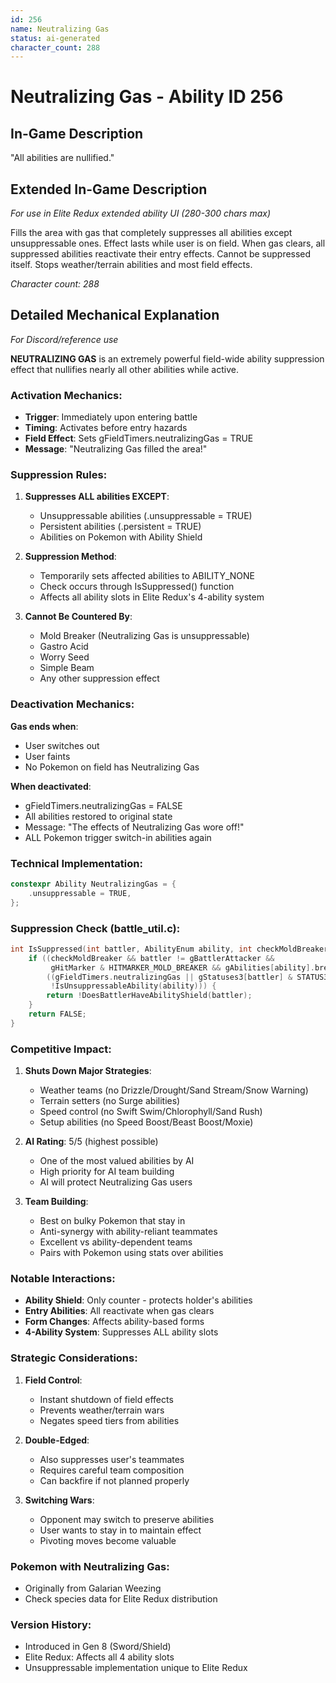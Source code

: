 ```yaml
---
id: 256
name: Neutralizing Gas
status: ai-generated
character_count: 288
---
```


# Neutralizing Gas - Ability ID 256

## In-Game Description
"All abilities are nullified."

## Extended In-Game Description
*For use in Elite Redux extended ability UI (280-300 chars max)*

Fills the area with gas that completely suppresses all abilities except unsuppressable ones. Effect lasts while user is on field. When gas clears, all suppressed abilities reactivate their entry effects. Cannot be suppressed itself. Stops weather/terrain abilities and most field effects.

*Character count: 288*

## Detailed Mechanical Explanation
*For Discord/reference use*

**NEUTRALIZING GAS** is an extremely powerful field-wide ability suppression effect that nullifies nearly all other abilities while active.

### Activation Mechanics:
- **Trigger**: Immediately upon entering battle
- **Timing**: Activates before entry hazards
- **Field Effect**: Sets gFieldTimers.neutralizingGas = TRUE
- **Message**: "Neutralizing Gas filled the area!"

### Suppression Rules:
1. **Suppresses ALL abilities EXCEPT**:
   - Unsuppressable abilities (.unsuppressable = TRUE)
   - Persistent abilities (.persistent = TRUE)
   - Abilities on Pokemon with Ability Shield
   
2. **Suppression Method**:
   - Temporarily sets affected abilities to ABILITY_NONE
   - Check occurs through IsSuppressed() function
   - Affects all ability slots in Elite Redux's 4-ability system

3. **Cannot Be Countered By**:
   - Mold Breaker (Neutralizing Gas is unsuppressable)
   - Gastro Acid
   - Worry Seed
   - Simple Beam
   - Any other suppression effect

### Deactivation Mechanics:
**Gas ends when**:
- User switches out
- User faints
- No Pokemon on field has Neutralizing Gas

**When deactivated**:
- gFieldTimers.neutralizingGas = FALSE
- All abilities restored to original state
- Message: "The effects of Neutralizing Gas wore off!"
- ALL Pokemon trigger switch-in abilities again

### Technical Implementation:
```cpp
constexpr Ability NeutralizingGas = {
    .unsuppressable = TRUE,
};
```

### Suppression Check (battle_util.c):
```cpp
int IsSuppressed(int battler, AbilityEnum ability, int checkMoldBreaker) {
    if ((checkMoldBreaker && battler != gBattlerAttacker && 
         gHitMarker & HITMARKER_MOLD_BREAKER && gAbilities[ability].breakable) ||
        ((gFieldTimers.neutralizingGas || gStatuses3[battler] & STATUS3_GASTRO_ACID) && 
         !IsUnsuppressableAbility(ability))) {
        return !DoesBattlerHaveAbilityShield(battler);
    }
    return FALSE;
}
```

### Competitive Impact:
1. **Shuts Down Major Strategies**:
   - Weather teams (no Drizzle/Drought/Sand Stream/Snow Warning)
   - Terrain setters (no Surge abilities)
   - Speed control (no Swift Swim/Chlorophyll/Sand Rush)
   - Setup abilities (no Speed Boost/Beast Boost/Moxie)
   
2. **AI Rating**: 5/5 (highest possible)
   - One of the most valued abilities by AI
   - High priority for AI team building
   - AI will protect Neutralizing Gas users

3. **Team Building**:
   - Best on bulky Pokemon that stay in
   - Anti-synergy with ability-reliant teammates
   - Excellent vs ability-dependent teams
   - Pairs with Pokemon using stats over abilities

### Notable Interactions:
- **Ability Shield**: Only counter - protects holder's abilities
- **Entry Abilities**: All reactivate when gas clears
- **Form Changes**: Affects ability-based forms
- **4-Ability System**: Suppresses ALL ability slots

### Strategic Considerations:
1. **Field Control**:
   - Instant shutdown of field effects
   - Prevents weather/terrain wars
   - Negates speed tiers from abilities
   
2. **Double-Edged**:
   - Also suppresses user's teammates
   - Requires careful team composition
   - Can backfire if not planned properly

3. **Switching Wars**:
   - Opponent may switch to preserve abilities
   - User wants to stay in to maintain effect
   - Pivoting moves become valuable

### Pokemon with Neutralizing Gas:
- Originally from Galarian Weezing
- Check species data for Elite Redux distribution

### Version History:
- Introduced in Gen 8 (Sword/Shield)
- Elite Redux: Affects all 4 ability slots
- Unsuppressable implementation unique to Elite Redux